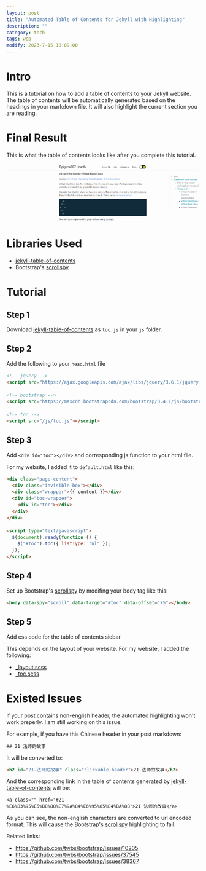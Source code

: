 ```yaml
---
layout: post
title: "Automated Table of Contents for Jekyll with Highlighting"
description: ""
category: tech
tags: web
modify: 2023-7-15 18:09:00
---
```


# Intro

This is a tutorial on how to add a table of contents to your Jekyll website. The table of contents will be automatically generated based on the headings in your markdown file. It will also highlight the current section you are reading.

# Final Result

This is what the table of contents looks like after you complete this tutorial.

![toc result](/assets/images/toc.png)

# Libraries Used

- [jekyll-table-of-contents](https://github.com/ghiculescu/jekyll-table-of-contents)
- Bootstrap's [scrollspy](https://getbootstrap.com/docs/4.0/components/scrollspy/#methods)

# Tutorial

## Step 1

Download [jekyll-table-of-contents](https://github.com/ghiculescu/jekyll-table-of-contents) as `toc.js` in your `js` folder.

## Step 2

Add the following to your `head.html` file

```html
<!-- jquery -->
<script src="https://ajax.googleapis.com/ajax/libs/jquery/3.6.1/jquery.min.js"></script>

<!-- bootstrap -->
<script src="https://maxcdn.bootstrapcdn.com/bootstrap/3.4.1/js/bootstrap.min.js"></script>

<!-- toc -->
<script src="/js/toc.js"></script>
```

## Step 3

Add `<div id="toc"></div>` and corresponding js function to your html file.

For my website, I added it to `default.html` like this:

```html
<div class="page-content">
  <div class="invisible-box"></div>
  <div class="wrapper">{{ content }}</div>
  <div id="toc-wrapper">
    <div id="toc"></div>
  </div>
</div>

<script type="text/javascript">
  $(document).ready(function () {
    $("#toc").toc({ listType: "ul" });
  });
</script>
```

## Step 4

Set up Bootstrap's [scrollspy](https://getbootstrap.com/docs/4.0/components/scrollspy/#methods) by modifing your body tag like this:

```html
<body data-spy="scroll" data-target="#toc" data-offset="75"></body>
```

## Step 5

Add css code for the table of contents siebar

This depends on the layout of your website. For my website, I added the following:

- [\_layout.scss](https://github.com/epigone707/epigone707.github.io/blob/master/_sass/_layout.scss)
- [\_toc.scss](https://github.com/epigone707/epigone707.github.io/blob/master/_sass/_toc.scss)

# Existed Issues

If your post contains non-english header, the automated highlighting won't work preperly. I am still working on this issue.

For example, if you have this Chinese header in your post markdown:
```
## 21 法师的故事
```

It will be converted to:
```html
<h2 id="21-法师的故事" class="clickable-header">21 法师的故事</h2>
```

And the corresponding link in the table of contents generated by [jekyll-table-of-contents](https://github.com/ghiculescu/jekyll-table-of-contents) will be:
```
<a class="" href="#21-%E6%B3%95%E5%B8%88%E7%9A%84%E6%95%85%E4%BA%8B">21 法师的故事</a>
```

As you can see, the non-english characters are converted to url encoded format. This will cause the Bootstrap's [scrollspy](https://getbootstrap.com/docs/4.0/components/scrollspy/#methods) highlighting to fail.

Related links:
- https://github.com/twbs/bootstrap/issues/10205
- https://github.com/twbs/bootstrap/issues/37545
- https://github.com/twbs/bootstrap/issues/38367
